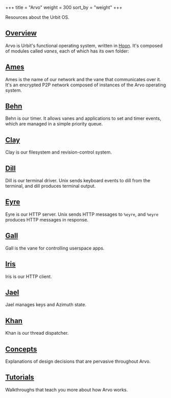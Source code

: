 +++
title = "Arvo"
weight = 300
sort_by = "weight"
+++

Resources about the Urbit OS.

## [Overview](/system/kernel/overview)

Arvo is Urbit's functional operating system, written in [Hoon](/courses/hoon-school/). It's composed of modules called _vanes_, each of which has its own folder:

## [Ames](/reference/arvo/ames/ames)

Ames is the name of our network and the vane that communicates over it. It's an encrypted P2P network composed of instances of the Arvo operating system.

## [Behn](/system/kernel/behn/behn)

Behn is our timer. It allows vanes and applications to set and timer events, which are managed in a simple priority queue.

## [Clay](/system/kernel/clay/clay)

Clay is our filesystem and revision-control system.

## [Dill](/system/kernel/dill/dill)

Dill is our terminal driver. Unix sends keyboard events to dill from the terminal, and dill produces terminal output.

## [Eyre](/system/kernel/eyre/eyre)

Eyre is our HTTP server. Unix sends HTTP messages to `%eyre`, and `%eyre` produces HTTP messages in response.

## [Gall](/system/kernel/gall/gall)

Gall is the vane for controlling userspace apps.

## [Iris](/system/kernel/iris/iris)

Iris is our HTTP client.

## [Jael](/system/kernel/jael/jael)

Jael manages keys and Azimuth state.

## [Khan](/system/kernel/khan/khan)

Khan is our thread dispatcher.

## [Concepts](/reference/arvo/concepts/)

Explanations of design decisions that are pervasive throughout Arvo.

## [Tutorials](/reference/arvo/tutorials/)

Walkthroughs that teach you more about how Arvo works.
